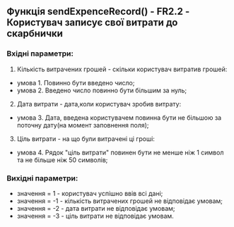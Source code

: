 ## Функція sendExpenceRecord() - FR2.2 - Користувач записує свої витрати до скарбнички

### Вхідні параметри:
1. Кількість витрачених грошей - скільки користувач витратив грошей:
- умова 1. Повинно бути введено число;
- умова 2. Введено число повинно бути більшим за нуль;
2. Дата витрати - дата,коли користувач зробив витрату:
- умова 3. Дата, введена користувачем повинна бути не більшою за поточну дату(на момент заповнення поля);
3. Ціль витрати - на що були витрачені ці гроші:
- умова 4. Рядок "ціль витрати" повинен бути не менше ніж 1 символ та не більше ніж 50 символів;

### Вихідні параметри:
- значення = 1 - користувач успішно ввів всі дані;
- значення = -1 - кількість витрачених грошей не відповідає умовам;
- значення = -2 - дата витрати не відповідає умовам;
- значення = -3 - ціль витрати не відповідає умовам.
